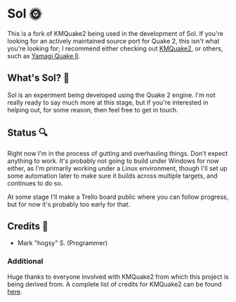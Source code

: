 # Sol 🌞

This is a fork of KMQuake2 being used in the development of Sol.
If you're looking for an actively maintained source port for Quake 2, this isn't what you're looking for; I recommend either checking out [KMQuake2](https://www.markshan.com/knightmare/), or others, such as [Yamagi Quake II](https://www.yamagi.org/quake2/).

## What's Sol? 🤔

Sol is an experiment being developed using the Quake 2 engine. I'm not really ready to say much more at this stage, but if you're interested in helping out, for some reason, then feel free to get in touch.

## Status 🔍

Right now I'm in the process of gutting and overhauling things.
Don't expect anything to work. It's probably not going to build under Windows for now either, as I'm primarily working under a Linux environment, though I'll set up some automation later to make sure it builds across multiple targets, and continues to do so.

At some stage I'll make a Trello board public where you can follow progress, but for now it's probably too early for that.

## Credits 📖

- Mark "hogsy" S. (Programmer)

### Additional

Huge thanks to everyone involved with KMQuake2 from which this project is being derived from.
A complete list of credits for KMQuake2 can be found [here](docs/kmquake2.txt).
